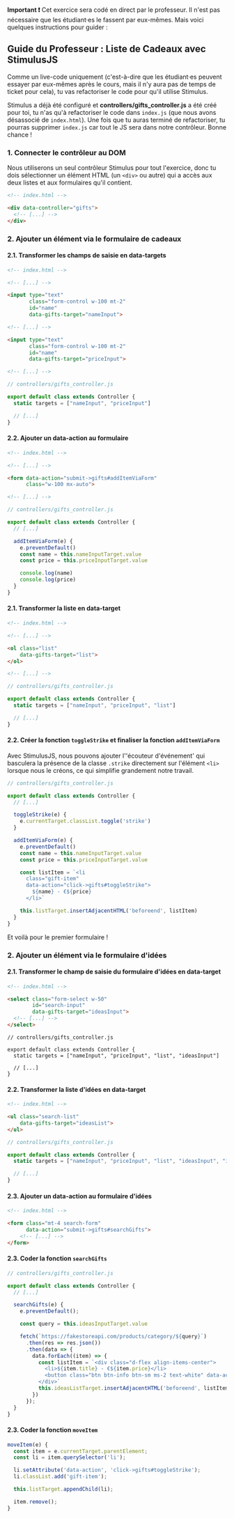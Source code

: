 **Important ❗** Cet exercice sera codé en direct par le professeur. Il n'est pas nécessaire que les étudiant·es le fassent par eux-mêmes. Mais voici quelques instructions pour guider :

## Guide du Professeur : Liste de Cadeaux avec StimulusJS

Comme un live-code uniquement (c'est-à-dire que les étudiant·es peuvent essayer par eux-mêmes après le cours, mais il n'y aura pas de temps de ticket pour cela), tu vas refactoriser le code pour qu'il utilise Stimulus.

Stimulus a déjà été configuré et **controllers/gifts_controller.js** a été créé pour toi, tu n'as qu'à refactoriser le code dans `index.js` (que nous avons désassocié de `index.html`). Une fois que tu auras terminé de refactoriser, tu pourras supprimer `index.js` car tout le JS sera dans notre contrôleur. Bonne chance !

### 1. Connecter le contrôleur au DOM

Nous utiliserons un seul contrôleur Stimulus pour tout l'exercice, donc tu dois sélectionner un élément HTML (un `<div>` ou autre) qui a accès aux deux listes et aux formulaires qu'il contient.

```html
<!-- index.html -->

<div data-controller="gifts">
  <!-- [...] -->
</div>
```

### 2. Ajouter un élément via le formulaire de cadeaux

#### 2.1. Transformer les champs de saisie en data-targets

```html
<!-- index.html -->

<!-- [...] -->

<input type="text"
       class="form-control w-100 mt-2"
       id="name"
       data-gifts-target="nameInput">

<!-- [...] -->

<input type="text"
       class="form-control w-100 mt-2"
       id="name"
       data-gifts-target="priceInput">

<!-- [...] -->
```

```js
// controllers/gifts_controller.js

export default class extends Controller {
  static targets = ["nameInput", "priceInput"]

  // [...]
}
```

#### 2.2. Ajouter un data-action au formulaire

```html
<!-- index.html -->

<!-- [...] -->

<form data-action="submit->gifts#addItemViaForm"
      class="w-100 mx-auto">

<!-- [...] -->

```

```js
// controllers/gifts_controller.js

export default class extends Controller {
  // [...]

  addItemViaForm(e) {
    e.preventDefault()
    const name = this.nameInputTarget.value
    const price = this.priceInputTarget.value

    console.log(name)
    console.log(price)
  }
}
```

#### 2.1. Transformer la liste en data-target

```html
<!-- index.html -->

<!-- [...] -->

<ol class="list"
    data-gifts-target="list">
</ol>

<!-- [...] -->
```

```js
// controllers/gifts_controller.js

export default class extends Controller {
  static targets = ["nameInput", "priceInput", "list"]

  // [...]
}
```

#### 2.2. Créer la fonction `toggleStrike` et finaliser la fonction `addItemViaForm`

Avec StimulusJS, nous pouvons ajouter l''écouteur d'événement' qui basculera la présence de la classe `.strike` directement sur l'élément `<li>` lorsque nous le créons, ce qui simplifie grandement notre travail.

```js
// controllers/gifts_controller.js

export default class extends Controller {
  // [...]

  toggleStrike(e) {
    e.currentTarget.classList.toggle('strike')
  }

  addItemViaForm(e) {
    e.preventDefault()
    const name = this.nameInputTarget.value
    const price = this.priceInputTarget.value

    const listItem = `<li
      class="gift-item"
      data-action="click->gifts#toggleStrike">
        ${name} - €${price}
      </li>`

    this.listTarget.insertAdjacentHTML('beforeend', listItem)
  }
}
```

Et voilà pour le premier formulaire !

### 2. Ajouter un élément via le formulaire d'idées

#### 2.1. Transformer le champ de saisie du formulaire d'idées en data-target

```html
<!-- index.html -->

<select class="form-select w-50"
        id="search-input"
        data-gifts-target="ideasInput">
  <!-- [...] -->
</select>
```

```
// controllers/gifts_controller.js

export default class extends Controller {
  static targets = ["nameInput", "priceInput", "list", "ideasInput"]

  // [...]
}
```

#### 2.2. Transformer la liste d'idées en data-target

```html
<!-- index.html -->

<ul class="search-list"
    data-gifts-target="ideasList">
</ul>
```

```js
// controllers/gifts_controller.js

export default class extends Controller {
  static targets = ["nameInput", "priceInput", "list", "ideasInput", "ideasList"]

  // [...]
}
```

#### 2.3. Ajouter un data-action au formulaire d'idées

```html
<!-- index.html -->

<form class="mt-4 search-form"
      data-action="submit->gifts#searchGifts">
    <!-- [...] -->
</form>
```

#### 2.3. Coder la fonction `searchGifts`

```js
// controllers/gifts_controller.js

export default class extends Controller {
  // [...]

  searchGifts(e) {
    e.preventDefault();

    const query = this.ideasInputTarget.value

    fetch(`https://fakestoreapi.com/products/category/${query}`)
      .then(res => res.json())
      .then(data => {
        data.forEach((item) => {
          const listItem = `<div class="d-flex align-items-center">
            <li>${item.title} - €${item.price}</li>
            <button class="btn btn-info btn-sm ms-2 text-white" data-action="click->gifts#moveItem">Ajouter</button>
          </div>`
          this.ideasListTarget.insertAdjacentHTML('beforeend', listItem)
        })
      });
  }
}
```

#### 2.3. Coder la fonction `moveItem`

```js
moveItem(e) {
  const item = e.currentTarget.parentElement;
  const li = item.querySelector('li');

  li.setAttribute('data-action', 'click->gifts#toggleStrike');
  li.classList.add('gift-item');

  this.listTarget.appendChild(li);

  item.remove();
}
```
